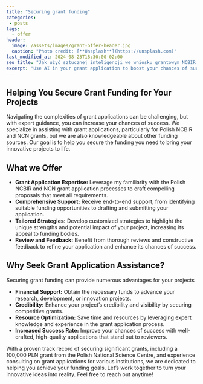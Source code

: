 ```yaml
---
title: "Securing grant funding"
categories:
 - posts
tags:
  - offer
header:
  image: /assets/images/grant-offer-header.jpg
  caption: "Photo credit: [**Unsplash**](https://unsplash.com)"
last_modified_at: 2024-08-23T18:30:00-02:00
seo_title: "Jak użyć sztucznej inteligencji we wniosku grantowym NCBIR."
excerpt: "Use AI in your grant application to boost your chances of success!"
---
```


## Helping You Secure Grant Funding for Your Projects

Navigating the complexities of grant applications can be challenging, but with expert guidance, you can increase your chances of success. We specialize in assisting with grant applications, particularly for Polish NCBIR and NCN grants, but we are also knowledgeable about other funding sources. Our goal is to help you secure the funding you need to bring your innovative projects to life.

## What we Offer

- **Grant Application Expertise:** Leverage my familiarity with the Polish NCBIR and NCN grant application processes to craft compelling proposals that meet all requirements.
- **Comprehensive Support:** Receive end-to-end support, from identifying suitable funding opportunities to drafting and submitting your application.
- **Tailored Strategies:** Develop customized strategies to highlight the unique strengths and potential impact of your project, increasing its appeal to funding bodies.
- **Review and Feedback:** Benefit from thorough reviews and constructive feedback to refine your application and enhance its chances of success.

## Why Seek Grant Application Assistance?

Securing grant funding can provide numerous advantages for your projects

- **Financial Support:** Obtain the necessary funds to advance your research, development, or innovation projects.
- **Credibility:** Enhance your project’s credibility and visibility by securing competitive grants.
- **Resource Optimization:** Save time and resources by leveraging expert knowledge and experience in the grant application process.
- **Increased Success Rate:** Improve your chances of success with well-crafted, high-quality applications that stand out to reviewers.

With a proven track record of securing significant grants, including a 100,000 PLN grant from the Polish National Science Centre, and experience consulting on grant applications for various institutions, we are dedicated to helping you achieve your funding goals. Let’s work together to turn your innovative ideas into reality. Feel free to reach out anytime!